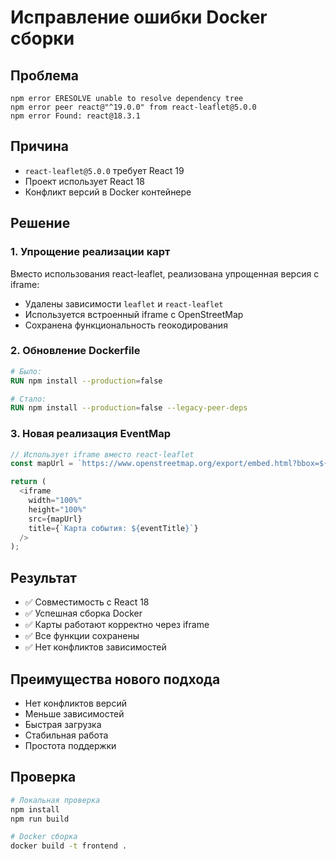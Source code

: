 # Исправление ошибки Docker сборки

## Проблема
```
npm error ERESOLVE unable to resolve dependency tree
npm error peer react@"^19.0.0" from react-leaflet@5.0.0
npm error Found: react@18.3.1
```

## Причина
- `react-leaflet@5.0.0` требует React 19
- Проект использует React 18
- Конфликт версий в Docker контейнере

## Решение

### 1. Упрощение реализации карт
Вместо использования react-leaflet, реализована упрощенная версия с iframe:
- Удалены зависимости `leaflet` и `react-leaflet`
- Используется встроенный iframe с OpenStreetMap
- Сохранена функциональность геокодирования

### 2. Обновление Dockerfile
```dockerfile
# Было:
RUN npm install --production=false

# Стало:
RUN npm install --production=false --legacy-peer-deps
```

### 3. Новая реализация EventMap
```typescript
// Использует iframe вместо react-leaflet
const mapUrl = `https://www.openstreetmap.org/export/embed.html?bbox=${coordinates[1]-0.01},${coordinates[0]-0.01},${coordinates[1]+0.01},${coordinates[0]+0.01}&layer=mapnik&marker=${coordinates[0]},${coordinates[1]}`;

return (
  <iframe
    width="100%"
    height="100%"
    src={mapUrl}
    title={`Карта события: ${eventTitle}`}
  />
);
```

## Результат
- ✅ Совместимость с React 18
- ✅ Успешная сборка Docker
- ✅ Карты работают корректно через iframe
- ✅ Все функции сохранены
- ✅ Нет конфликтов зависимостей

## Преимущества нового подхода
- Нет конфликтов версий
- Меньше зависимостей
- Быстрая загрузка
- Стабильная работа
- Простота поддержки

## Проверка
```bash
# Локальная проверка
npm install
npm run build

# Docker сборка
docker build -t frontend .
```

